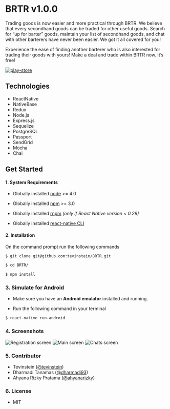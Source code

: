 # BRTR v1.0.0

Trading goods is now easier and more practical through BRTR. We believe that every secondhand goods can be traded for other useful goods. Search for “up for barter” goods, maintain your list of secondhand goods, and chat with other barterers have never been easier. We got it all covered for you!

Experience the ease of finding another barterer who is also interested for trading their goods with yours! Make a deal and trade within BRTR now. It’s free!


[![play-store](https://strapmobile.com/wp-content/uploads/2016/02/google-play-200.png)](https://play.google.com/store/apps/details?id=com.brtr)

## Technologies

* ReactNative
* NativeBase
* Redux
* Node.js
* Express.js
* Sequelize
* PostgreSQL
* Passport
* SendGrid
* Mocha
* Chai

## Get Started

#### 1. System Requirements

* Globally installed [node](https://nodejs.org/en/) >= 4.0

* Globally installed [npm](https://www.npmjs.org/) >= 3.0

* Globally installed [rnpm](https://github.com/rnpm/rnpm) *(only if React Native version < 0.29)*

* Globally installed [react-native CLI](https://facebook.github.io/react-native/docs/getting-started.html)




#### 2. Installation

On the command prompt run the following commands

```sh
$ git clone git@github.com:tevinstein/BRTR.git

$ cd BRTR/

$ npm install
```


### 3. Simulate for Android

*	Make sure you have an **Android emulator** installed and running.

*	Run the following command in your terminal

```sh
$ react-native run-android
```

### 4. Screenshots

![Registration screen](http://i.imgur.com/lfQOl3l.png "Registration screen")
![Main screen](http://i.imgur.com/fztySVe.png "Main screen")
![Chats screen](http://i.imgur.com/zUif10s.png "Chats screen")

### 5. Contributor

* Tevinstein ([@tevinstein](https://github.com/tevinstein))
* Dharmadi Tanamas ([@dharmadi93](https://github.com/dharmadi93))
* Ahyana Rizky Pratama ([@ahyanarizky](https://github.com/ahyanarizky))

### 6. License

* MIT
